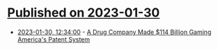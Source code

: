 # [Published on 2023-01-30](index.md)

* [2023-01-30, 12:34:00](https://science.slashdot.org/story/23/01/30/038225/a-drug-company-made-114-billion-gaming-americas-patent-system?utm_source=rss1.0mainlinkanon&utm_medium=feed) - [A Drug Company Made $114 Billion Gaming America's Patent System](https://science.slashdot.org/story/23/01/30/038225/a-drug-company-made-114-billion-gaming-americas-patent-system?utm_source=rss1.0mainlinkanon&utm_medium=feed)

